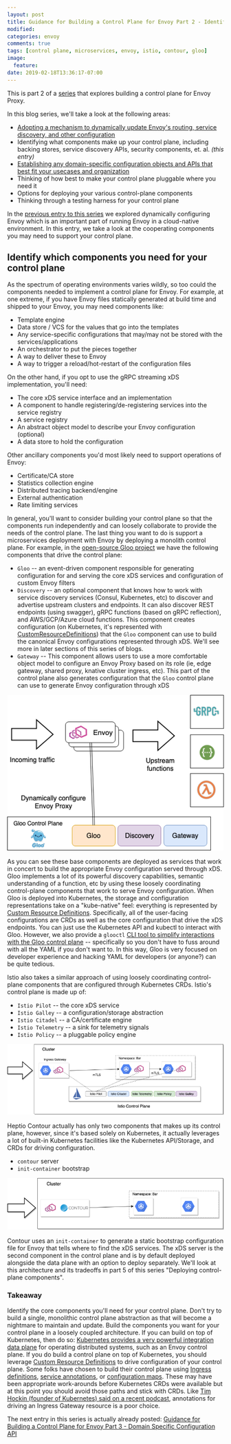 ```yaml
---
layout: post
title: Guidance for Building a Control Plane for Envoy Part 2 - Identify Components
modified:
categories: envoy
comments: true
tags: [control plane, microservices, envoy, istio, contour, gloo]
image:
  feature:
date: 2019-02-18T13:36:17-07:00
---
```


This is part 2 of a [series](https://blog.christianposta.com/envoy/guidance-for-building-a-control-plane-to-manage-envoy-proxy-based-infrastructure/) that explores building a control plane for Envoy Proxy. 

In this blog series, we'll take a look at the following areas:

* [Adopting a mechanism to dynamically update Envoy's routing, service discovery, and other configuration](https://blog.christianposta.com/envoy/guidance-for-building-a-control-plane-to-manage-envoy-proxy-based-infrastructure/)
* Identifying what components make up your control plane, including backing stores, service discovery APIs, security components, et. al. _(this entry)_
* [Establishing any domain-specific configuration objects and APIs that best fit your usecases and organization](https://blog.christianposta.com/envoy/guidance-for-building-a-control-plane-for-envoy-domain-specific-configuration-api/)
* Thinking of how best to make your control plane pluggable where you need it
* Options for deploying your various control-plane components
* Thinking through a testing harness for your control plane

In the [previous entry to this series](https://blog.christianposta.com/envoy/guidance-for-building-a-control-plane-to-manage-envoy-proxy-based-infrastructure/) we explored dynamically configuring Envoy which is an important part of running Envoy in a cloud-native environment. In this entry, we take a look at the cooperating components you may need to support your control plane. 


## Identify which components you need for your control plane

As the spectrum of operating environments varies wildly, so too could the components needed to implement a control plane for Envoy. For example, at one extreme, if you have Envoy files statically generated at build time and shipped to your Envoy, you may need components like:

* Template engine
* Data store / VCS for the values that go into the templates
* Any service-specific configurations that may/may not be stored with the services/applications
* An orchestrator to put the pieces together 
* A way to deliver these to Envoy 
* A way to trigger a reload/hot-restart of the configuration files

On the other hand, if you opt to use the gRPC streaming xDS implementation, you'll need:

* The core xDS service interface and an implementation
* A component to handle registering/de-registering services into the service registry
* A service registry
* An abstract object model to describe your Envoy configuration (optional)
* A data store to hold the configuration


Other ancillary components you'd most likely need to support operations of Envoy:

* Certificate/CA store
* Statistics collection engine
* Distributed tracing backend/engine
* External authentication
* Rate limiting services

In general, you'll want to consider building your control plane so that the components run independently and can loosely collaborate to provide the needs of the control plane. The last thing you want to do is support a microservices deployment with Envoy by deploying a monolith control plane. For example, in the [open-source Gloo project](https://gloo.solo.io) we have the following components that drive the control plane:

* `Gloo` -- an event-driven component responsible for generating configuration for and serving the core xDS services and configuration of custom Envoy filters
* `Discovery` -- an optional component that knows how to work with service discovery services (Consul, Kubernetes, etc) to discover and advertise upstream clusters and endpoints. It can also discover REST endpoints (using swagger), gRPC functions (based on gRPC reflection), and AWS/GCP/Azure cloud functions. This component creates configuration (on Kubernetes, it's represented with [CustomResourceDefinitions](https://kubernetes.io/docs/concepts/extend-kubernetes/api-extension/custom-resources/)) that the `Gloo` component can use to build the canonical Envoy configurations represented through xDS. We'll see more in later sections of this series of blogs.
* `Gateway` -- This component allows users to use a more comfortable object model to configure an Envoy Proxy based on its role (ie, edge gateway, shared proxy, knative cluster ingress, etc). This part of the control plane also generates configuration that the `Gloo` control plane can use to generate Envoy configuration through xDS

![](/images/control-plane/gloo-control-plane.png)

As  you can see these base components are deployed as services that work in concert to build the appropriate Envoy configuration served through xDS. Gloo implements a lot of its powerful discovery capabilities, semantic understanding of a function, etc by using these loosely coordinating control-plane components that work to serve Envoy configuration. When Gloo is deployed into Kubernetes, the storage and configuration representations take on a "kube-native" feel: everything is represented by [Custom Resource Definitions](https://kubernetes.io/docs/concepts/extend-kubernetes/api-extension/custom-resources/). Specifically, all of the user-facing configurations are CRDs as well as the core configuration that drive the xDS endpoints. You can just use the Kubernetes API and kubectl to interact with Gloo. However, we also provide a `glooctl` [CLI tool to simplify interactions with the Gloo control plane](https://gloo.solo.io/cli/) -- specifically so you don't have to fuss around with all the YAML if you don't want to. In this way, Gloo is very focused on developer experience and hacking YAML for developers (or anyone?) can be quite tedious.

Istio also takes a similar approach of using loosely coordinating control-plane components that are configured through Kubernetes CRDs. Istio's control plane is made up of:

* `Istio Pilot` -- the core xDS service
* `Istio Galley` -- a configuration/storage abstraction 
* `Istio Citadel` -- a CA/certificate engine
* `Istio Telemetry` -- a sink for telemetry signals
* `Istio Policy` -- a pluggable policy engine

![](/images/control-plane/istio-control-plane.png)


Heptio Contour actually has only two components that makes up its control plane, however, since it's based solely on Kubernetes, it actually leverages a lot of built-in Kubernetes facilities like the Kubernetes API/Storage, and CRDs for driving configuration. 

* `contour` server
* `init-container` bootstrap

![](/images/control-plane/contour-control-plane.png)

Contour uses an `init-container` to generate a static bootstrap configuration file for Envoy that tells where to find the xDS services. The xDS server is the second component in the control plane and is by default deployed alongside the data plane with an option to deploy separately. We'll look at this architecture and its tradeoffs in part 5 of this series "Deploying control-plane components".

### Takeaway
Identify the core components you'll need for your control plane. Don't try to build a single, monolithic control plane abstraction as that will become a nightmare to maintain and update. Build the components you want for your control plane in a loosely coupled architecture. If you can build on top of Kubernetes, then do so: [Kubernetes provides a very powerful integration data plane](https://medium.com/@allingeek/kubernetes-as-a-common-ops-data-plane-f8f2cf40cd59) for operating distributed systems, such as an Envoy control plane. If you do build a control plane on top of Kubernetes, you should leverage [Custom Resource Definitions](https://kubernetes.io/docs/concepts/extend-kubernetes/api-extension/custom-resources/) to drive configuration of your control plane. Some folks have chosen to build their control plane using [Ingress definitions](https://github.com/kubernetes/ingress-nginx/blob/master/docs/user-guide/nginx-configuration/annotations.md), [service annotations](https://www.getambassador.io/reference/configuration/), or [configuration maps]( https://www.youtube.com/watch?v=a1tXFUrqt5M&list=PLj6h78yzYM2PF_iYEBntfR0m4KAZET18Q&index=14&t=0s). These may have been appropriate work-arounds before Kubernetes CRDs were available but at this point you should avoid those paths and stick with CRDs. Like [Tim Hockin (founder of Kubernetes) said on a recent podcast](https://kubernetespodcast.com/episode/041-ingress/), annotations for driving an Ingress Gateway resource is a poor choice. 

The next entry in this series is actually already posted: [Guidance for Building a Control Plane for Envoy Part 3 - Domain Specific Configuration API](https://blog.christianposta.com/envoy/guidance-for-building-a-control-plane-for-envoy-domain-specific-configuration-api/)

